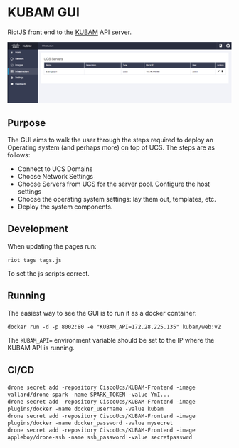 # KUBAM GUI

RiotJS front end to the [KUBAM](https://github.com/CiscoUcs/KUBAM) API server. 

![](./images/dash.png)

## Purpose
The GUI aims to walk the user through the steps required to deploy an Operating system (and perhaps more) on top of UCS.  The steps are as follows: 

* Connect to UCS Domains
* Choose Network Settings
* Choose Servers from UCS for the server pool. Configure the host settings
* Choose the operating system settings: lay them out, templates, etc. 
* Deploy the system components. 

## Development

When updating the pages run:

```
riot tags tags.js
```
To set the js scripts correct. 

## Running

The easiest way to see the GUI is to run it as a docker container: 

```
docker run -d -p 8002:80 -e "KUBAM_API=172.28.225.135" kubam/web:v2
```

The ```KUBAM_API=``` environment variable should be set to the IP where the KUBAM API is running. 


## CI/CD

```
drone secret add -repository CiscoUcs/KUBAM-Frontend -image vallard/drone-spark -name SPARK_TOKEN -value YmI...
drone secret add -repository CiscoUcs/KUBAM-Frontend -image plugins/docker -name docker_username -value kubam
drone secret add -repository CiscoUcs/KUBAM-Frontend -image plugins/docker -name docker_password -value mysecret
drone secret add -repository CiscoUcs/KUBAM-Frontend -image appleboy/drone-ssh -name ssh_password -value secretpasswrd
```
